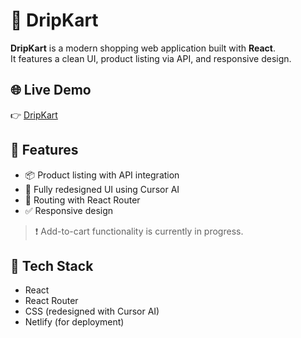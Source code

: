 # 🛒 DripKart

**DripKart** is a modern shopping web application built with **React**.  
It features a clean UI, product listing via API, and responsive design.



## 🌐 Live Demo

👉 [DripKart](https://dripkarts.netlify.app/)


## 🚀 Features

- 📦 Product listing with API integration
- 🎨 Fully redesigned UI using Cursor AI
- 🧭 Routing with React Router
- ✅ Responsive design

> ❗ Add-to-cart functionality is currently in progress.

## 🔧 Tech Stack

- React
- React Router
- CSS (redesigned with Cursor AI)
- Netlify (for deployment)



